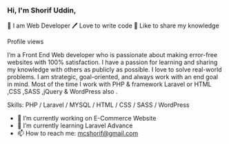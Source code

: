 ### Hi, I'm Shorif Uddin,
👑 I am Web Developer
🖊️ Love to write code
🎤 Like to share my knowledge

Profile views

I’m a Front End Web developer who is passionate about making error-free websites with 100% satisfaction. I have a passion for learning and sharing my knowledge with others as publicly as possible. I love to solve real-world problems. I am strategic, goal-oriented, and always work with an end goal in mind. Most of the time I work with PHP & framework Laravel or HTML ,CSS ,SASS ,jQuery & WordPress also  .

Skills:  PHP / Laravel / MYSQL / HTML / CSS / SASS / WordPress

- 🔭 I’m currently working on E-Commerce Website 
- 🌱 I’m currently learning Laravel Advance 
- 📫 How to reach me: mcshorif@gmail.com 




